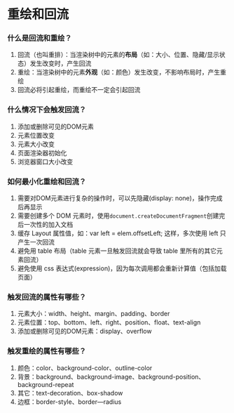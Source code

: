 # 重绘和回流

### 什么是回流和重绘？
1.  回流（也叫重排）：当渲染树中的元素的**布局**（如：大小、位置、隐藏/显示状态）发生改变时，产生回流
2.  重绘：当渲染树中的元素**外观**（如：颜色）发生改变，不影响布局时，产生重绘
3.  回流必将引起重绘，而重绘不一定会引起回流

### 什么情况下会触发回流？
1. 添加或删除可见的DOM元素
2. 元素位置改变
3. 元素大小改变
4. 页面渲染器初始化
5. 浏览器窗口大小改变

### 如何最小化重绘和回流？
1.  需要对DOM元素进行复杂的操作时，可以先隐藏(display: none)，操作完成后再显示
2.  需要创建多个 DOM 元素时，使用``document.createDocumentFragment``创建完后一次性的加入文档
3.  缓存 Layout 属性值，如：var left = elem.offsetLeft; 这样，多次使用 left 只产生一次回流
4.  避免用 table 布局（table 元素一旦触发回流就会导致 table 里所有的其它元素回流）
5.  避免使用 css 表达式(expression)，因为每次调用都会重新计算值（包括加载页面）

### 触发回流的属性有哪些？
1.  元素大小：width、height、margin、padding、border
2.  元素位置：top、bottom、left、right、position、float、text-align
3.  添加或删除可见的DOM元素：display、overflow

### 触发重绘的属性有哪些？
1.  颜色：color、background-color、outline-color
2.  背景：background、background-image、background-position、background-repeat
3.  其它：text-decoration、box-shadow
4.  边框：border-style、border—radius

### 